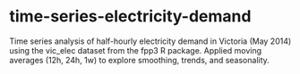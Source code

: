 # time-series-electricity-demand
Time series analysis of half-hourly electricity demand in Victoria (May 2014) using the vic_elec dataset from the fpp3 R package. Applied moving averages (12h, 24h, 1w) to explore smoothing, trends, and seasonality.
